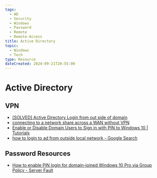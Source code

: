 ```yaml
---
tags:
  - AD
  - Security
  - Windows
  - Password
  - Remote
  - Remote-Access
title: Active Directory
topic:
  - Windows
  - Tech
type: Resource
dateCreated: 2024-09-21T20:55:00
---
```

# Active Directory
## VPN
- [[SOLVED] Active Directory Login from out side of domain](https://community.spiceworks.com/topic/123980-active-directory-login-from-out-side-of-domain)
- [connecting to a network share across a WAN without VPN](https://community.spiceworks.com/topic/175404-connecting-to-a-network-share-across-a-wan-without-vpn)
- [Enable or Disable Domain Users to Sign in with PIN to Windows 10 | Tutorials](https://www.tenforums.com/tutorials/80520-enable-disable-domain-users-sign-pin-windows-10-a.html)
- [how to login to ad from outside local network - Google Search](https://www.google.com/search?q=how+to+login+to+ad+from+outside+local+network&rlz=1C1GCEU_enUS975US975&oq=how+to+login+to+ad+from+outside+local+network&gs_lcrp=EgZjaHJvbWUyBggAEEUYOdIBCTc4NDYzajBqN6gCALACAA&sourceid=chrome&ie=UTF-8)
## Password Resources
- [How to enable PIN login for domain-joined Windows 10 Pro via Group Policy - Server Fault](https://serverfault.com/questions/830772/how-to-enable-pin-login-for-domain-joined-windows-10-pro-via-group-policy)